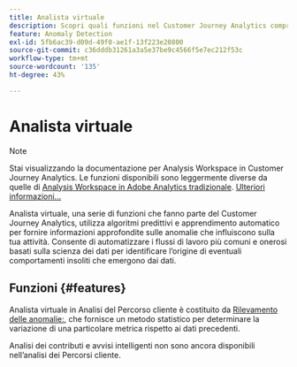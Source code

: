 ```yaml
---
title: Analista virtuale
description: Scopri quali funzioni nel Customer Journey Analytics comprendono Analista virtuale.
feature: Anomaly Detection
exl-id: 5fb6ac39-d09d-49f0-ae1f-13f223e20800
source-git-commit: c36dddb31261a3a5e37be9c4566f5e7ec212f53c
workflow-type: tm+mt
source-wordcount: '135'
ht-degree: 43%

---
```


# Analista virtuale

>[!NOTE]
>
>Stai visualizzando la documentazione per Analysis Workspace in Customer Journey Analytics. Le funzioni disponibili sono leggermente diverse da quelle di [Analysis Workspace in Adobe Analytics tradizionale](https://experienceleague.adobe.com/docs/analytics/analyze/analysis-workspace/home.html?lang=it). [Ulteriori informazioni...](/help/getting-started/cja-aa.md)

Analista virtuale, una serie di funzioni che fanno parte del Customer Journey Analytics, utilizza algoritmi predittivi e apprendimento automatico per fornire informazioni approfondite sulle anomalie che influiscono sulla tua attività. Consente di automatizzare i flussi di lavoro più comuni e onerosi basati sulla scienza dei dati per identificare l’origine di eventuali comportamenti insoliti che emergono dai dati.

## Funzioni {#features}

Analista virtuale in Analisi del Percorso cliente è costituito da [Rilevamento delle anomalie:](c-anomaly-detection/anomaly-detection.md), che fornisce un metodo statistico per determinare la variazione di una particolare metrica rispetto ai dati precedenti.

Analisi dei contributi e avvisi intelligenti non sono ancora disponibili nell’analisi dei Percorsi cliente.
